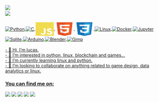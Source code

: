 <div>
   <a href="https://github.com/luc457x">
   <img height="180em" src="https://github-readme-stats.vercel.app/api?username=luc457x&show_icons=true&theme=chartreuse-dark&include_all_commits=true&count_private=true"/><br>
   <img height="180em" src="https://github-readme-stats.vercel.app/api/top-langs/?username=luc457x&layout=compact&langs_count=6&theme=chartreuse-dark&card_width=500px"/>
</div>
<div style="display: inline_block"><br>
  <img align="center" alt="Python" height="30" width="40" src="https://cdn.jsdelivr.net/gh/devicons/devicon/icons/python/python-original.svg">
  <img align="center" alt="C" height="45" width="60" src="https://cdn.jsdelivr.net/gh/devicons/devicon/icons/c/c-original.svg">
  <img align="center" alt="Js" height="45" width="60" src="https://raw.githubusercontent.com/devicons/devicon/master/icons/javascript/javascript-plain.svg">
  <img align="center" alt="HTML" height="45" width="60" src="https://raw.githubusercontent.com/devicons/devicon/master/icons/html5/html5-original.svg">
  <img align="center" alt="CSS" height="45" width="60" src="https://raw.githubusercontent.com/devicons/devicon/master/icons/css3/css3-original.svg">
  <img align="center" alt="Linux" height="45" width="60" src="https://cdn.jsdelivr.net/gh/devicons/devicon/icons/linux/linux-original.svg">
  <img align="center" alt="Docker" height="45" width="60" src="https://cdn.jsdelivr.net/gh/devicons/devicon/icons/docker/docker-original.svg">
  <img align="center" alt="Jupyter" height="45" width="60" src="https://cdn.jsdelivr.net/gh/devicons/devicon/icons/jupyter/jupyter-original-wordmark.svg">
  <img align="center" alt="Sqlite" height="45" width="60" src="https://cdn.jsdelivr.net/gh/devicons/devicon/icons/sqlite/sqlite-original.svg">
  <img align="center" alt="Arduino" height="45" width="60" src="https://cdn.jsdelivr.net/gh/devicons/devicon/icons/arduino/arduino-original.svg">
  <img align="center" alt="Blender" height="45" width="60" src="https://cdn.jsdelivr.net/gh/devicons/devicon/icons/blender/blender-original.svg">
  <img align="center" alt="Gimp" height="45" width="60" src="https://cdn.jsdelivr.net/gh/devicons/devicon/icons/gimp/gimp-original.svg">
</div>
<br>
<div>
- 👋 Hi, I’m lucas.<br>
- 👀 I’m interested in python, linux, blockchain and games...<br>
- 🌱 I’m currently learning linux and python.<br>
- 💞️ I’m looking to collaborate on anything related to game design, data analytics or linux.
</div>

### You can find me on:
<div>
  <a href="https://www.youtube.com/@lucasteixeira6936" target="_blank"><img src="https://img.shields.io/badge/YouTube-FF0000?style=for-the-badge&logo=youtube&logoColor=white" target="_blank"></a>
  <a href="https://instagram.com/1uc457x/" target="_blank"><img src="https://img.shields.io/badge/-Instagram-%23E4405F?style=for-the-badge&logo=instagram&logoColor=white" target="_blank"></a>
  <a href="https://discord.gg/eYHSWywsQr" target="_blank"><img src="https://img.shields.io/badge/Discord-7289DA?style=for-the-badge&logo=discord&logoColor=white" target="_blank"></a> 
  <a href = "mailto:contato@lucas7x.win"><img src="https://img.shields.io/badge/-Gmail-%23333?style=for-the-badge&logo=gmail&logoColor=white" target="_blank"></a>
  <a href="https://www.linkedin.com/in/lucas-de-paula-teixeira-24148a177/" target="_blank"><img src="https://img.shields.io/badge/-LinkedIn-%230077B5?style=for-the-badge&logo=linkedin&logoColor=white" target="_blank"></a>
</div>

<!---
luc457x/luc457x is a ✨ special ✨ repository because its `README.md` (this file) appears on your GitHub profile.
You can click the Preview link to take a look at your changes.
--->
